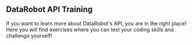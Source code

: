 ## DataRobot API Training

If you want to learn more about DataRobot's API, you are in the right place! Here you will find exercises where you can test your coding skills and challenge yourself!